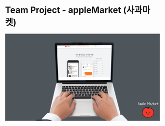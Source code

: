 # Team Project - appleMarket (사과마켓)
![image](https://raw.githubusercontent.com/hyunjungkimm/hyunjungkimm.github.io/master/src/main/resources/static/assets/img/sample.png)


